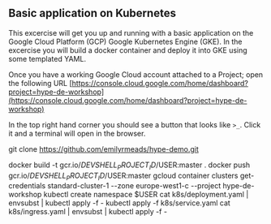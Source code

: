 ## Basic application on Kubernetes
This excercise will get you up and running with a basic application on the Google Cloud Platform (GCP) Google Kubernetes Engine (GKE). In the excercise you will build a docker container and deploy it into GKE using some templated YAML.

Once you have a working Google Cloud account attached to a Project; open the following URL [https://console.cloud.google.com/home/dashboard?project=hype-de-workshop](https://console.cloud.google.com/home/dashboard?project=hype-de-workshop)

In the top right hand corner you should see a button that looks like `>_`. Click it and a terminal will open in the browser.

git clone https://github.com/emilyrmeads/hype-demo.git

docker build -t gcr.io/$DEVSHELL_PROJECT_ID/$USER:master .
docker push gcr.io/$DEVSHELL_PROJECT_ID/$USER:master
gcloud container clusters get-credentials standard-cluster-1 --zone europe-west1-c --project hype-de-workshop
kubectl create namespace $USER
cat k8s/deployment.yaml | envsubst | kubectl apply -f -
kubectl apply -f k8s/service.yaml
cat k8s/ingress.yaml | envsubst | kubectl apply -f -
